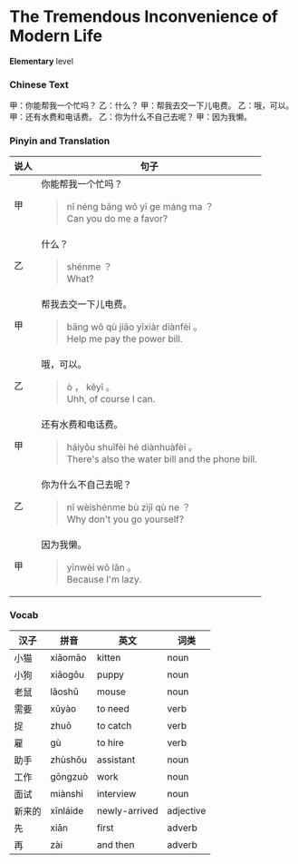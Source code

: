 # The Tremendous Inconvenience of Modern Life
**Elementary** level
### Chinese Text
甲：你能帮我一个忙吗？
乙：什么？
甲：帮我去交一下儿电费。
乙：哦，可以。
甲：还有水费和电话费。
乙：你为什么不自己去呢？
甲：因为我懒。

### Pinyin and Translation
|说人|句子|
|----|----|
|甲|你能帮我一个忙吗？<blockquote>nǐ néng bāng wǒ yī ge máng ma ？<br />Can you do me a favor?</blockquote>|
|乙|什么？<blockquote>shénme ？<br />What?</blockquote>|
|甲|帮我去交一下儿电费。<blockquote>bāng wǒ qù jiāo yīxiàr diànfèi 。<br />Help me pay the power bill.</blockquote>|
|乙|哦，可以。<blockquote>ò ， kěyǐ 。<br />Uhh, of course I can.</blockquote>|
|甲|还有水费和电话费。<blockquote>háiyǒu shuǐfèi hé diànhuàfèi 。<br />There's also the water bill and the phone bill.</blockquote>|
|乙|你为什么不自己去呢？<blockquote>nǐ wèishénme bù zìjǐ qù ne ？<br />Why don't you go yourself?</blockquote>|
|甲|因为我懒。<blockquote>yīnwèi wǒ lǎn 。<br />Because I'm lazy.</blockquote>|
### Vocab
|汉子|拼音|英文|词类|
|----|----|----|----|
|小猫|xiǎomāo|kitten|noun|
|小狗|xiǎogǒu|puppy|noun|
|老鼠|lǎoshǔ|mouse|noun|
|需要|xūyào|to need|verb|
|捉|zhuō|to catch|verb|
|雇|gù|to hire|verb|
|助手|zhùshǒu|assistant|noun|
|工作|gōngzuò|work|noun|
|面试|miànshì|interview|noun|
|新来的|xīnláide|newly-arrived|adjective|
|先|xiān|first|adverb|
|再|zài|and then|adverb|